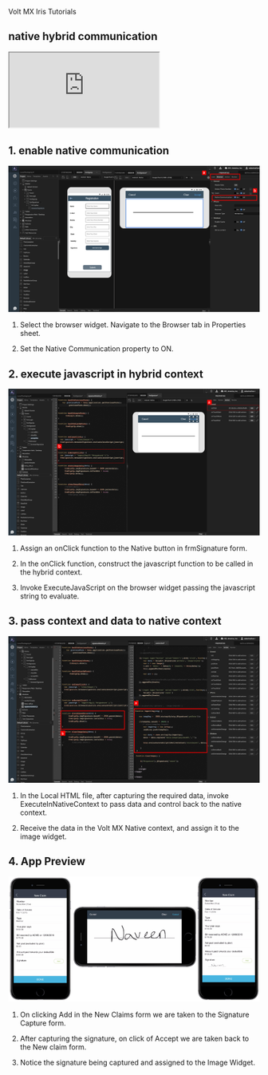                              

Volt MX  Iris Tutorials

native hybrid communication
---------------------------

<div class="youtube-wrapper"><iframe src="https://www.youtube.com/embed/Z_-pLUheO3c" allowfullscreen=""></iframe></div>


1\. enable native communication
-------------------------------

![](../Resources/Images/NHC1_864x496.png)

1.  Select the browser widget. Navigate to the Browser tab in Properties sheet.
    
2.  Set the Native Communication property to ON.
    

2\. execute javascript in hybrid context
----------------------------------------

![](../Resources/Images/NHC2_881x507.png)

1.  Assign an onClick function to the Native button in frmSignature form.
    
2.  In the onClick function, construct the javascript function to be called in the hybrid context.
    
3.  Invoke ExecuteJavaScript on the browser widget passing the javascript string to evaluate.
    

3\. pass context and data to native context
-------------------------------------------

![](../Resources/Images/NHC3_881x505.png)

1.  In the Local HTML file, after capturing the required data, invoke ExecuteInNativeContext to pass data and control back to the native context.
    
2.  Receive the data in the Volt MX Native context, and assign it to the image widget.
    

4\. App Preview
---------------

![](../Resources/Images/NHC4_875x437.png)

1.  On clicking Add in the New Claims form we are taken to the Signature Capture form.
    
2.  After capturing the signature, on click of Accept we are taken back to the New claim form.
    
3.  Notice the signature being captured and assigned to the Image Widget.
    

